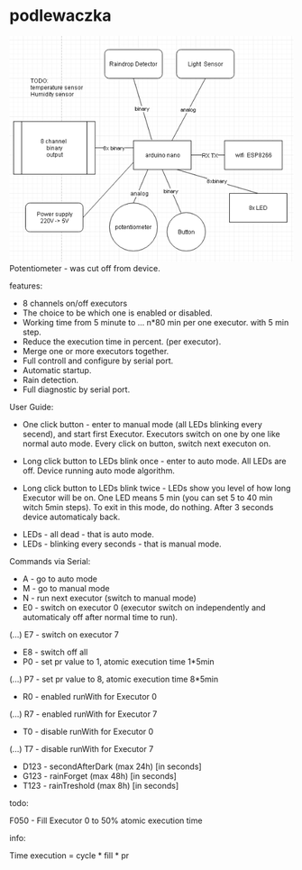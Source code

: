 # podlewaczka
![block schemat](https://raw.githubusercontent.com/radomirmazon/podlewaczka/master/podlewaczka_block_schema.PNG)
Potentiometer - was cut off from device.

features:
* 8 channels on/off executors 
* The choice to be which one is enabled or disabled.
* Working time from 5 minute to ... n*80 min per one executor. with 5 min step.
* Reduce the execution time in percent. (per executor).
* Merge one or more executors together.
* Full controll and configure by serial port.
* Automatic startup.
* Rain detection.
* Full diagnostic by serial port.

User Guide:

* One click button - enter to manual mode (all LEDs blinking every secend), and start first Executor. Executors switch on one by one like normal auto mode. Every click on button, switch next executon on.

* Long click button to LEDs blink once - enter to auto mode. All LEDs are off. Device running auto mode algorithm.

* Long click button to LEDs blink twice - LEDs show you level of how long Executor will be on. One LED means 5 min (you can set 5 to 40 min witch 5min steps). To exit in this mode, do nothing. After 3 seconds device automaticaly back.

- LEDs - all dead - that is auto mode.
- LEDs - blinking every seconds - that is manual mode.


Commands via Serial:

* A - go to auto mode
* M - go to manual mode
* N - run next executor (switch to manual mode)
* E0 - switch on executor 0 (executor switch on independently and automaticaly off after normal time to run).

(...)  E7 - switch on executor 7

* E8 - switch off all
* P0 - set pr value to 1, atomic execution time 1*5min

(...) P7 - set pr value to 8, atomic execution time 8*5min


* R0 - enabled runWith for Executor 0

(...) R7 - enabled runWith for Executor 7

* T0 - disable runWith for Executor 0

(...) T7 - disable runWith for Executor 7

* D123 - secondAfterDark (max 24h) [in seconds]
* G123 - rainForget (max 48h) [in seconds]
* T123 - rainTreshold (max 8h) [in seconds]




todo:

F050 - Fill Executor 0 to 50% atomic execution time 



info:

Time execution = cycle * fill * pr
